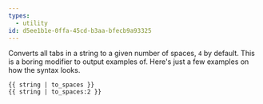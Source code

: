 ```yaml
---
types:
  - utility
id: d5ee1b1e-0ffa-45cd-b3aa-bfecb9a93325
---
```

Converts all tabs in a string to a given number of spaces, `4` by default. This is a boring modifier to output examples of. Here's just a few examples on how the syntax looks.

```
{{ string | to_spaces }}
{{ string | to_spaces:2 }}
```
